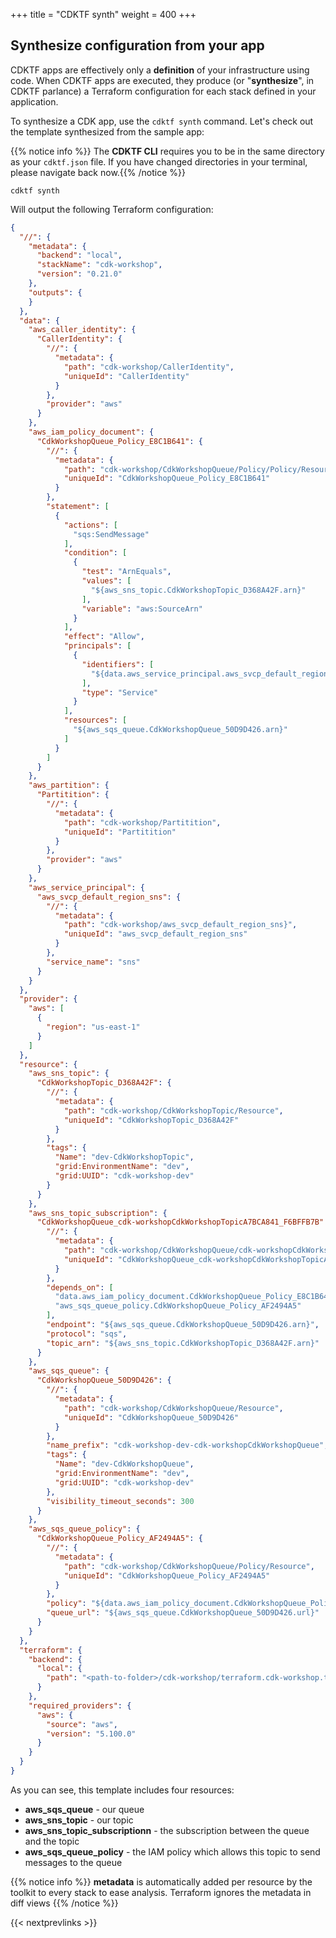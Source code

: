 +++
title = "CDKTF synth"
weight = 400
+++

## Synthesize configuration from your app

CDKTF apps are effectively only a __definition__ of your infrastructure using
code. When CDKTF apps are executed, they produce (or "__synthesize__", in CDKTF
parlance) a Terraform configuration for each stack defined in your
application.

To synthesize a CDK app, use the `cdktf synth` command. Let's check out the
template synthesized from the sample app:

{{% notice info %}} The **CDKTF CLI** requires you to be in the same directory
as your `cdktf.json` file. If you have changed directories in your terminal,
please navigate back now.{{% /notice %}}

```
cdktf synth
```

Will output the following Terraform configuration:

```json
{
  "//": {
    "metadata": {
      "backend": "local",
      "stackName": "cdk-workshop",
      "version": "0.21.0"
    },
    "outputs": {
    }
  },
  "data": {
    "aws_caller_identity": {
      "CallerIdentity": {
        "//": {
          "metadata": {
            "path": "cdk-workshop/CallerIdentity",
            "uniqueId": "CallerIdentity"
          }
        },
        "provider": "aws"
      }
    },
    "aws_iam_policy_document": {
      "CdkWorkshopQueue_Policy_E8C1B641": {
        "//": {
          "metadata": {
            "path": "cdk-workshop/CdkWorkshopQueue/Policy/Policy/Resource",
            "uniqueId": "CdkWorkshopQueue_Policy_E8C1B641"
          }
        },
        "statement": [
          {
            "actions": [
              "sqs:SendMessage"
            ],
            "condition": [
              {
                "test": "ArnEquals",
                "values": [
                  "${aws_sns_topic.CdkWorkshopTopic_D368A42F.arn}"
                ],
                "variable": "aws:SourceArn"
              }
            ],
            "effect": "Allow",
            "principals": [
              {
                "identifiers": [
                  "${data.aws_service_principal.aws_svcp_default_region_sns.name}"
                ],
                "type": "Service"
              }
            ],
            "resources": [
              "${aws_sqs_queue.CdkWorkshopQueue_50D9D426.arn}"
            ]
          }
        ]
      }
    },
    "aws_partition": {
      "Partitition": {
        "//": {
          "metadata": {
            "path": "cdk-workshop/Partitition",
            "uniqueId": "Partitition"
          }
        },
        "provider": "aws"
      }
    },
    "aws_service_principal": {
      "aws_svcp_default_region_sns": {
        "//": {
          "metadata": {
            "path": "cdk-workshop/aws_svcp_default_region_sns}",
            "uniqueId": "aws_svcp_default_region_sns"
          }
        },
        "service_name": "sns"
      }
    }
  },
  "provider": {
    "aws": [
      {
        "region": "us-east-1"
      }
    ]
  },
  "resource": {
    "aws_sns_topic": {
      "CdkWorkshopTopic_D368A42F": {
        "//": {
          "metadata": {
            "path": "cdk-workshop/CdkWorkshopTopic/Resource",
            "uniqueId": "CdkWorkshopTopic_D368A42F"
          }
        },
        "tags": {
          "Name": "dev-CdkWorkshopTopic",
          "grid:EnvironmentName": "dev",
          "grid:UUID": "cdk-workshop-dev"
        }
      }
    },
    "aws_sns_topic_subscription": {
      "CdkWorkshopQueue_cdk-workshopCdkWorkshopTopicA7BCA841_F6BFFB7B": {
        "//": {
          "metadata": {
            "path": "cdk-workshop/CdkWorkshopQueue/cdk-workshopCdkWorkshopTopicA7BCA841/Resource",
            "uniqueId": "CdkWorkshopQueue_cdk-workshopCdkWorkshopTopicA7BCA841_F6BFFB7B"
          }
        },
        "depends_on": [
          "data.aws_iam_policy_document.CdkWorkshopQueue_Policy_E8C1B641",
          "aws_sqs_queue_policy.CdkWorkshopQueue_Policy_AF2494A5"
        ],
        "endpoint": "${aws_sqs_queue.CdkWorkshopQueue_50D9D426.arn}",
        "protocol": "sqs",
        "topic_arn": "${aws_sns_topic.CdkWorkshopTopic_D368A42F.arn}"
      }
    },
    "aws_sqs_queue": {
      "CdkWorkshopQueue_50D9D426": {
        "//": {
          "metadata": {
            "path": "cdk-workshop/CdkWorkshopQueue/Resource",
            "uniqueId": "CdkWorkshopQueue_50D9D426"
          }
        },
        "name_prefix": "cdk-workshop-dev-cdk-workshopCdkWorkshopQueue",
        "tags": {
          "Name": "dev-CdkWorkshopQueue",
          "grid:EnvironmentName": "dev",
          "grid:UUID": "cdk-workshop-dev"
        },
        "visibility_timeout_seconds": 300
      }
    },
    "aws_sqs_queue_policy": {
      "CdkWorkshopQueue_Policy_AF2494A5": {
        "//": {
          "metadata": {
            "path": "cdk-workshop/CdkWorkshopQueue/Policy/Resource",
            "uniqueId": "CdkWorkshopQueue_Policy_AF2494A5"
          }
        },
        "policy": "${data.aws_iam_policy_document.CdkWorkshopQueue_Policy_E8C1B641.json}",
        "queue_url": "${aws_sqs_queue.CdkWorkshopQueue_50D9D426.url}"
      }
    }
  },
  "terraform": {
    "backend": {
      "local": {
        "path": "<path-to-folder>/cdk-workshop/terraform.cdk-workshop.tfstate"
      }
    },
    "required_providers": {
      "aws": {
        "source": "aws",
        "version": "5.100.0"
      }
    }
  }
}
```

As you can see, this template includes four resources:

- **aws_sqs_queue** - our queue
- **aws_sns_topic** - our topic
- **aws_sns_topic_subscriptionn** - the subscription between the queue and the topic
- **aws_sqs_queue_policy** - the IAM policy which allows this topic to send messages to the queue

{{% notice info %}} **metadata** is automatically added per resource by the toolkit
to every stack to ease analysis. Terraform ignores the metadata in diff views
{{% /notice %}}

{{< nextprevlinks >}}